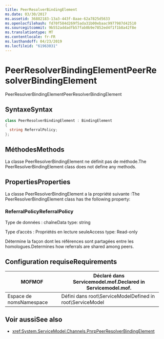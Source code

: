 ```yaml
---
title: PeerResolverBindingElement
ms.date: 03/30/2017
ms.assetid: 36882183-13a3-443f-8aae-62a7825d5633
ms.openlocfilehash: fd70f584d269f5ada31b00ebaac9977987d42510
ms.sourcegitcommit: 9b552addadfb57fab0b9e7852ed4f1f1b8a42f8e
ms.translationtype: MT
ms.contentlocale: fr-FR
ms.lasthandoff: 04/23/2019
ms.locfileid: "61963031"
---
```

# <a name="peerresolverbindingelement"></a><span data-ttu-id="9f83e-102">PeerResolverBindingElement</span><span class="sxs-lookup"><span data-stu-id="9f83e-102">PeerResolverBindingElement</span></span>
<span data-ttu-id="9f83e-103">PeerResolverBindingElement</span><span class="sxs-lookup"><span data-stu-id="9f83e-103">PeerResolverBindingElement</span></span>  
  
## <a name="syntax"></a><span data-ttu-id="9f83e-104">Syntaxe</span><span class="sxs-lookup"><span data-stu-id="9f83e-104">Syntax</span></span>  
  
```csharp
class PeerResolverBindingElement : BindingElement  
{  
  string ReferralPolicy;  
};  
```  
  
## <a name="methods"></a><span data-ttu-id="9f83e-105">Méthodes</span><span class="sxs-lookup"><span data-stu-id="9f83e-105">Methods</span></span>  
 <span data-ttu-id="9f83e-106">La classe PeerResolverBindingElement ne définit pas de méthode.</span><span class="sxs-lookup"><span data-stu-id="9f83e-106">The PeerResolverBindingElement class does not define any methods.</span></span>  
  
## <a name="properties"></a><span data-ttu-id="9f83e-107">Properties</span><span class="sxs-lookup"><span data-stu-id="9f83e-107">Properties</span></span>  
 <span data-ttu-id="9f83e-108">La classe PeerResolverBindingElement a la propriété suivante :</span><span class="sxs-lookup"><span data-stu-id="9f83e-108">The PeerResolverBindingElement class has the following property:</span></span>  
  
### <a name="referralpolicy"></a><span data-ttu-id="9f83e-109">ReferralPolicy</span><span class="sxs-lookup"><span data-stu-id="9f83e-109">ReferralPolicy</span></span>  
 <span data-ttu-id="9f83e-110">Type de données : chaîne</span><span class="sxs-lookup"><span data-stu-id="9f83e-110">Data type: string</span></span>  
  
 <span data-ttu-id="9f83e-111">Type d’accès : Propriétés en lecture seule</span><span class="sxs-lookup"><span data-stu-id="9f83e-111">Access type: Read-only</span></span>  
  
 <span data-ttu-id="9f83e-112">Détermine la façon dont les références sont partagées entre les homologues.</span><span class="sxs-lookup"><span data-stu-id="9f83e-112">Determines how referrals are shared among peers.</span></span>  
  
## <a name="requirements"></a><span data-ttu-id="9f83e-113">Configuration requise</span><span class="sxs-lookup"><span data-stu-id="9f83e-113">Requirements</span></span>  
  
|<span data-ttu-id="9f83e-114">MOF</span><span class="sxs-lookup"><span data-stu-id="9f83e-114">MOF</span></span>|<span data-ttu-id="9f83e-115">Déclaré dans Servicemodel.mof.</span><span class="sxs-lookup"><span data-stu-id="9f83e-115">Declared in Servicemodel.mof.</span></span>|  
|---------|-----------------------------------|  
|<span data-ttu-id="9f83e-116">Espace de noms</span><span class="sxs-lookup"><span data-stu-id="9f83e-116">Namespace</span></span>|<span data-ttu-id="9f83e-117">Défini dans root\ServiceModel</span><span class="sxs-lookup"><span data-stu-id="9f83e-117">Defined in root\ServiceModel</span></span>|  
  
## <a name="see-also"></a><span data-ttu-id="9f83e-118">Voir aussi</span><span class="sxs-lookup"><span data-stu-id="9f83e-118">See also</span></span>

- <xref:System.ServiceModel.Channels.PnrpPeerResolverBindingElement>
